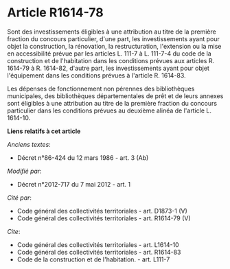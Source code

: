 # Article R1614-78

Sont des investissements éligibles à une attribution au titre de la première fraction du concours particulier, d'une part,
les investissements ayant pour objet la construction, la rénovation, la restructuration, l'extension ou la mise en
accessibilité prévue par les articles L. 111-7 à L. 111-7-4 du code de la construction et de l'habitation dans les conditions
prévues aux articles R. 1614-79 à R. 1614-82, d'autre part, les investissements ayant pour objet l'équipement dans les
conditions prévues à l'article R. 1614-83. 

Les dépenses de fonctionnement non pérennes des bibliothèques municipales, des bibliothèques départementales de prêt et de
leurs annexes sont éligibles à une attribution au titre de la première fraction du concours particulier dans les conditions
prévues au deuxième alinéa de l'article L. 1614-10.

**Liens relatifs à cet article**

_Anciens textes_:

  - Décret n°86-424 du 12 mars 1986 - art. 3 (Ab)

_Modifié par_:

  - Décret n°2012-717 du 7 mai 2012 - art. 1

_Cité par_:

  - Code général des collectivités territoriales - art. D1873-1 (V)
  - Code général des collectivités territoriales - art. R1614-79 (V)

_Cite_:

  - Code général des collectivités territoriales - art. L1614-10
  - Code général des collectivités territoriales - art. R1614-83
  - Code de la construction et de l'habitation. - art. L111-7

